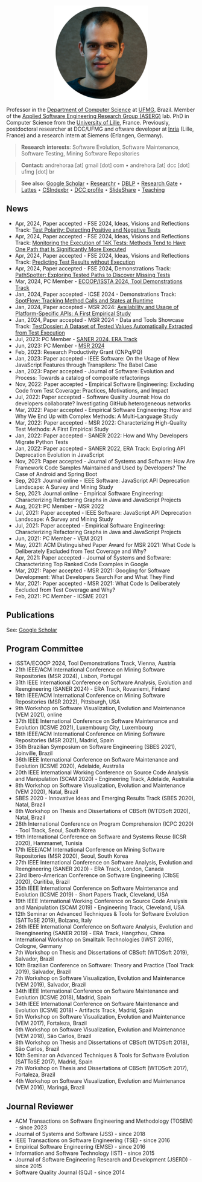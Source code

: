 <p align="center">
  <img src="/andre-hora.png" alt="Andre Hora" style="height:250px; width:250px;"/>
</p>

Professor in the [Department of Computer Science](https://dcc.ufmg.br) at [UFMG](https://ufmg.br), Brazil.
Member of the [Applied Software Engineering Research Group (ASERG)](http://aserg.labsoft.dcc.ufmg.br) lab. 
PhD in Computer Science from the [University of Lille](https://www.univ-lille.fr), France.
Previously, postdoctoral researcher at DCC/UFMG and oftware developer at [Inria](https://www.inria.fr/en) (Lille, France) and a research intern at Siemens (Erlangen, Germany).

> **Research interests**: Software Evolution, Software Maintenance, Software Testing, Mining Software Repositories

> **Contact:** andrehoraa [at] gmail [dot] com • andrehora [at] dcc [dot] ufmg [dot] br

> **See also:** [Google Scholar](https://scholar.google.com.br/citations?user=2fwfYtQAAAAJ&hl=en) • [Researchr](https://conf.researchr.org/profile/conf/andrehora) • [DBLP](http://dblp.uni-trier.de/pers/hd/h/Hora:Andr=eacute=_C=) • [Research Gate](https://www.researchgate.net/profile/Andre_Hora) • [Lattes](http://lattes.cnpq.br/4957418183504876) • [CSIndexbr](https://csindexbr.org/authors.html?p=Andre-Hora) • [DCC profile](https://dcc.ufmg.br/professor/andre-cavalcante-hora) • [SlideShare](https://www.slideshare.net/andrehoraa) • [Teaching](/teaching.html)

## News

- Apr, 2024, Paper accepted - FSE 2024, Ideas, Visions and Reflections Track: [Test Polarity: Detecting Positive and Negative Tests](https://andrehora.github.io/pub/2024-fse-test-polarity.pdf)
- Apr, 2024, Paper accepted - FSE 2024, Ideas, Visions and Reflections Track: [Monitoring the Execution of 14K Tests: Methods Tend to Have One
  Path that Is Significantly More Executed](https://andrehora.github.io/pub/2024-fse-tested-paths.pdf)
- Apr, 2024, Paper accepted - FSE 2024, Ideas, Visions and Reflections Track: [Predicting Test Results without Execution](https://andrehora.github.io/pub/2024-fse-predicting-test-result-gpt4.pdf)
- Apr, 2024, Paper accepted - FSE 2024, Demonstrations Track: [PathSpotter: Exploring Tested Paths to Discover Missing Tests](https://andrehora.github.io/pub/2024-fse-pathspotter.pdf)
- Mar, 2024, PC Member - [ECOOP/ISSTA 2024, Tool Demonstrations Track](https://conf.researchr.org/home/issta-ecoop-2024)
- Jan, 2024, Paper accepted - ICSE 2024 - Demonstrations Track: [SpotFlow: Tracking Method Calls and States at Runtime](https://andrehora.github.io/pub/2024-icse-spotflow.pdf)
- Jan, 2024, Paper accepted - MSR 2024: [Availability and Usage of Platform-Specific APIs: A First
  Empirical Study](https://andrehora.github.io/pub/2024-msr-ptaform-specific-apis.pdf)
- Jan, 2024, Paper accepted - MSR 2024 - Data and Tools Showcase Track: [TestDossier: A Dataset of Tested Values Automatically Extracted
  from Test Execution](https://andrehora.github.io/pub/2024-msr-testdossier.pdf)
- Jul, 2023: PC Member - [SANER 2024, ERA Track](https://conf.researchr.org/home/saner-2024)
- Jun, 2023: PC Member - [MSR 2024](https://2024.msrconf.org)
- Feb, 2023: Research Productivity Grant (CNPq/PQ)
- Jan, 2023: Paper accepted - IEEE Software: On the Usage of New JavaScript Features through Transpilers: The Babel Case
- Jan, 2023: Paper accepted - Journal of Software: Evolution and Process: Towards a catalog of composite refactorings
- Nov, 2022: Paper accepted - Empirical Software Engineering: Excluding Code from Test Coverage: Practices, Motivations, and Impact
- Jul, 2022: Paper accepted - Software Quality Journal: How do developers collaborate? Investigating GitHub heterogeneous networks
- Mar, 2022: Paper accepted - Empirical Software Engineering: How and Why We End Up with Complex Methods: A Multi-Language Study
- Mar, 2022: Paper accepted - MSR 2022: Characterizing High-Quality Test Methods: A First Empirical Study
- Jan, 2022: Paper accepted - SANER 2022: How and Why Developers Migrate Python Tests
- Jan, 2022: Paper accepted - SANER 2022, ERA Track: Exploring API Deprecation Evolution in JavaScript
- Nov, 2021: Paper accepted - Journal of Systems and Software: How Are Framework Code Samples Maintained and Used by Developers? The Case of Android and Spring Boot
- Sep, 2021: Journal online - IEEE Software: JavaScript API Deprecation Landscape: A Survey and Mining Study
- Sep, 2021: Journal online - Empirical Software Engineering: Characterizing Refactoring Graphs in Java and JavaScript Projects
- Aug, 2021: PC Member - MSR 2022
- Jul, 2021: Paper accepted - IEEE Software: JavaScript API Deprecation Landscape: A Survey and Mining Study
- Jul, 2021: Paper accepted - Empirical Software Engineering: Characterizing Refactoring Graphs in Java and JavaScript Projects
- Jun, 2021: PC Member - VEM 2021
- May, 2021: ACM Distinguished Paper Award for MSR 2021: What Code Is Deliberately Excluded from Test Coverage and Why?
- Apr, 2021: Paper accepted - Journal of Systems and Software: Characterizing Top Ranked Code Examples in Google
- Mar, 2021: Paper accepted - MSR 2021: Googling for Software Development: What Developers Search For and What They Find
- Mar, 2021: Paper accepted - MSR 2021: What Code Is Deliberately Excluded from Test Coverage and Why?
- Feb, 2021: PC Member - ICSME 2021

## Publications

See: [Google Scholar](https://scholar.google.com.br/citations?user=2fwfYtQAAAAJ&hl=en)

## Program Committee

- ISSTA/ECOOP 2024, Tool Demonstrations Track, Vienna, Austria
- 21th IEEE/ACM International Conference on Mining Software Repositories (MSR 2024), Lisbon, Portugal
- 31th IEEE International Conference on Software Analysis, Evolution and Reengineering (SANER 2024) - ERA Track, Rovaniemi, Finland
- 19th IEEE/ACM International Conference on Mining Software Repositories (MSR 2022), Pittsburgh, USA
- 9th Workshop on Software Visualization, Evolution and Maintenance (VEM 2021), online
- 37th IEEE International Conference on Software Maintenance and Evolution (ICSME 2021), Luxembourg City, Luxembourg
- 18th IEEE/ACM International Conference on Mining Software Repositories (MSR 2021), Madrid, Spain
- 35th Brazilian Symposium on Software Engineering (SBES 2021), Joinville, Brazil
- 36th IEEE International Conference on Software Maintenance and Evolution (ICSME 2020), Adelaide, Australia
- 20th IEEE International Working Conference on Source Code Analysis and Manipulation (SCAM 2020) - Engineering Track, Adelaide, Australia
- 8th Workshop on Software Visualization, Evolution and Maintenance (VEM 2020), Natal, Brazil
- SBES 2020 - Innovative Ideas and Emerging Results Track (SBES 2020), Natal, Brazil
- 8th Workshop on Thesis and Dissertations of CBSoft (WTDSoft 2020), Natal, Brazil
- 28th International Conference on Program Comprehension (ICPC 2020) - Tool Track, Seoul, South Korea
- 19th International Conference on Software and Systems Reuse (ICSR 2020), Hammamet, Tunisia
- 17th IEEE/ACM International Conference on Mining Software Repositories (MSR 2020), Seoul, South Korea
- 27th IEEE International Conference on Software Analysis, Evolution and Reengineering (SANER 2020) - ERA Track, London, Canada
- 23rd Ibero-American Conference on Software Engineering (CIbSE 2020), Curitiba, Brazil
- 35th IEEE International Conference on Software Maintenance and Evolution (ICSME 2019) - Short Papers Track, Cleveland, USA
- 19th IEEE International Working Conference on Source Code Analysis and Manipulation (SCAM 2019) - Engineering Track, Cleveland, USA
- 12th Seminar on Advanced Techniques & Tools for Software Evolution (SATToSE 2019), Bolzano, Italy
- 26th IEEE International Conference on Software Analysis, Evolution and Reengineering (SANER 2019) - ERA Track, Hangzhou, China
- International Workshop on Smalltalk Technologies (IWST 2019), Cologne, Germany
- 7th Workshop on Thesis and Dissertations of CBSoft (WTDSoft 2019), Salvador, Brazil
- 10th Brazilian Conference on Software: Theory and Practice (Tool Track 2019), Salvador, Brazil
- 7th Workshop on Software Visualization, Evolution and Maintenance (VEM 2019), Salvador, Brazil
- 34th IEEE International Conference on Software Maintenance and Evolution (ICSME 2018), Madrid, Spain
- 34th IEEE International Conference on Software Maintenance and Evolution (ICSME 2018) - Artifacts Track, Madrid, Spain
- 5th Workshop on Software Visualization, Evolution and Maintenance (VEM 2017), Fortaleza, Brazil
- 6th Workshop on Software Visualization, Evolution and Maintenance (VEM 2018), São Carlos, Brazil
- 8th Workshop on Thesis and Dissertations of CBSoft (WTDSoft 2018), São Carlos, Brazil
- 10th Seminar on Advanced Techniques & Tools for Software Evolution (SATToSE 2017), Madrid, Spain
- 7th Workshop on Thesis and Dissertations of CBSoft (WTDSoft 2017), Fortaleza, Brazil
- 4th Workshop on Software Visualization, Evolution and Maintenance (VEM 2016), Maringá, Brazil

## Journal Reviewer

- ACM Transactions on Software Engineering and Methodology (TOSEM) - since 2023
- Journal of Systems and Software (JSS) - since 2018
- IEEE Transactions on Software Engineering (TSE) - since 2016
- Empirical Software Engineering (EMSE) - since 2016
- Information and Software Technology (IST) - since 2015
- Journal of Software Engineering Research and Development (JSERD) - since 2015
- Software Quality Journal (SQJ) - since 2014

